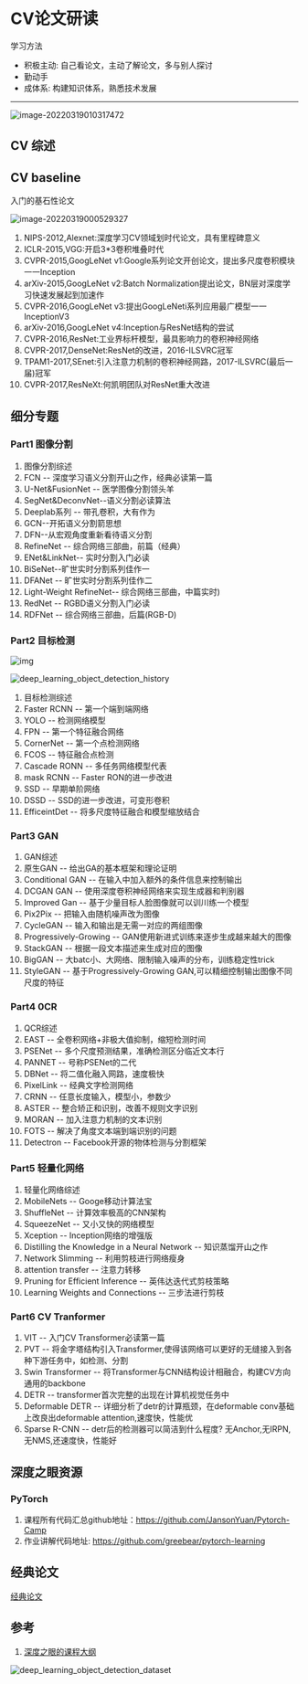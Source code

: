 # CV论文研读

学习方法

* 积极主动: 自己看论文，主动了解论文，多与别人探讨
* 勤动手
* 成体系: 构建知识体系，熟悉技术发展

---

![image-20220319010317472](cv_paper_path/image-20220319010317472.png)

## CV 综述

## CV baseline
入门的基石性论文

![image-20220319000529327](cv_paper_path/image-20220319000529327.png)

1. NIPS-2012,Alexnet:深度学习CV领域划时代论文，具有里程碑意义
2. ICLR-2015,VGG:开启3\*3卷积堆叠时代
3. CVPR-2015,GoogLeNet v1:Google系列论文开创论文，提出多尺度卷积模块一一Inception
4. arXiv-2015,GoogLeNet v2:Batch Normalization提出论文，BN层对深度学习快速发展起到加速作
5. CVPR-2016,GoogLeNet v3:提出GoogLeNeti系列应用最广模型一一InceptionV3
6. arXiv-2016,GoogLeNet v4:Inception与ResNet结构的尝试
7. CVPR-2016,ResNet:工业界标杆模型，最具影响力的卷积神经网络
8. CVPR-2017,DenseNet:ResNet的改进，2016-ILSVRC冠军
9. TPAM1-2017,SEnet:引入注意力机制的卷积神经网路，2017-ILSVRC(最后一届)冠军
10. CVPR-2017,ResNeXt:何凯明团队对ResNet重大改进

## 细分专题

### Part1 图像分割
1. 图像分割综述
2. FCN -- 深度学习语义分割开山之作，经典必读第一篇
3. U-Net&FusionNet -- 医学图像分割领头羊
4. SegNet&DeconvNet--语义分割必读算法
5. Deeplab系列 -- 带孔卷积，大有作为
6. GCN--开拓语义分割箭思想
7. DFN--从宏观角度重新看待语义分割
8. RefineNet -- 综合网络三部曲，前篇（经典）
9. ENet&LinkNet-- 实时分割入门必读
10. BiSeNet--旷世实时分割系列佳作一
11. DFANet -- 旷世实时分割系列佳作二
12. Light-Weight RefineNet-- 综合网络三部曲，中篇实时)
13. RedNet -- RGBD语义分割入门必读
14. RDFNet -- 综合网络三部曲，后篇(RGB-D)

### Part2 目标检测

![img](detection_20years.assets/v2-e0a477f5a1fb362f72123676ef403894_720w.jpg)

![deep_learning_object_detection_history](README.assets/deep_learning_object_detection_history.PNG)

1. 目标检测综述 
2. Faster RCNN -- 第一个端到端网络
3. YOLO -- 检测网络模型
4. FPN -- 第一个特征融合网络
5. CornerNet -- 第一个点检测网络
6. FCOS -- 特征融合点检测
7. Cascade RONN -- 多任务网络模型代表
8. mask RCNN -- Faster RON的进一步改进
9. SSD -- 早期单阶网络
10. DSSD -- SSD的进一步改进，可变形卷积
11. EfficeintDet -- 将多尺度特征融合和模型缩放结合


### Part3 GAN
1. GAN综述
2. 原生GAN -- 给出GA的基本框架和理论证明
3. Conditional GAN -- 在输入中加入额外的条件信息来控制输出
4. DCGAN GAN -- 使用深度卷积神经网络来实现生成器和判别器
5. Improved Gan -- 基于少量目标人脸图像就可以训川练一个模型
6. Pix2Pix -- 把输入由随机噪声改为图像
7. CycleGAN -- 输入和输出是无需一对应的两组图像
8. Progressively-Growing -- GAN使用新进式训练来逐步生成越来越大的图像
9. StackGAN -- 根据一段文本描述来生成对应的图像
10. BigGAN -- 大batc小、大网络、限制输入噪声的分布，训练稳定性trick
11. StyleGAN -- 基于Progressively-Growing GAN,可以精细控制输出图像不同尺度的特征

### Part4 0CR
1. QCR综述
2. EAST -- 全卷积网络+非极大值抑制，缩短检测时间
3. PSENet -- 多个尺度预测结果，准确检测区分临近文本行
4. PANNET -- 号称PSENet的二代
5. DBNet -- 将二值化融入网路，速度极快
6. PixelLink -- 经典文字检测网络
7. CRNN -- 任意长度输入，模型小，参数少
8. ASTER -- 整合矫正和识别，改善不规则文字识别
9. MORAN -- 加入注意力机制的文本识别
10. FOTS -- 解决了角度文本端到端识别的问题
11. Detectron -- Facebook开源的物体检测与分割框架


### Part5 轻量化网络
1. 轻量化网络综述
2. MobileNets -- Googe移动计算法宝
3. ShuffleNet -- 计算效率极高的CNN架构
4. SqueezeNet -- 又小又快的网络模型
5. Xception -- Inception网络的增强版
6. Distilling the Knowledge in a Neural Network -- 知识蒸馏开山之作
7. Network Slimming -- 利用剪枝进行网络瘦身
8. attention transfer -- 注意力转移
9. Pruning for Efficient Inference -- 英伟达迭代式剪枝策略
10. Learning Weights and Connections -- 三步法进行剪枝

### Part6 CV Tranformer
1. VIT -- 入门CV Transformer必读第一篇
2. PVT -- 将金字塔结构引入Transformer,使得该网络可以更好的无缝接入到各种下游任务中，如检测、分割
3. Swin Transformer -- 将Transformer与CNN结构设计相融合，构建CV方向通用的backbone
4. DETR -- transformer首次完整的出现在计算机视觉任务中
5. Deformable DETR -- 详细分析了detr的计算瓶颈，在deformable conv基础上改良出deformable attention,速度快，性能优
6. Sparse R-CNN -- detr后的检测器可以简洁到什么程度? 无Anchor,无IRPN,无NMS,还速度快，性能好

## 深度之眼资源

### PyTorch

1. 课程所有代码汇总github地址：https://github.com/JansonYuan/Pytorch-Camp
2. 作业讲解代码地址: https://github.com/greebear/pytorch-learning

## 经典论文

[经典论文](https://gitcode.net/AiShow/aipapers)

## 参考

1. [深度之眼的课程大纲](cv_paper_path/20220318233909.jpg)

![deep_learning_object_detection_dataset](README.assets/deep_learning_object_detection_dataset.PNG)
